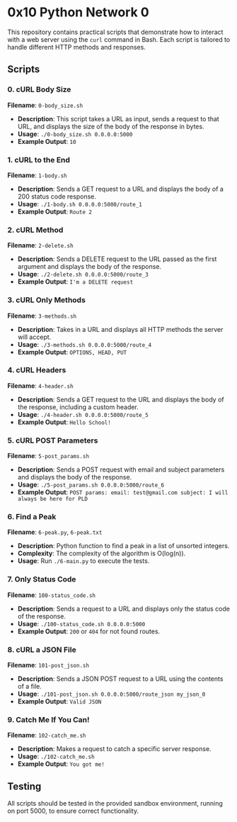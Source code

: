 # 0x10 Python Network 0

This repository contains practical scripts that demonstrate how to interact with a web server using the `curl` command in Bash. Each script is tailored to handle different HTTP methods and responses.

## Scripts

### 0. cURL Body Size

**Filename**: `0-body_size.sh`

- **Description**: This script takes a URL as input, sends a request to that URL, and displays the size of the body of the response in bytes.
- **Usage**: `./0-body_size.sh 0.0.0.0:5000`
- **Example Output**: `10`

### 1. cURL to the End

**Filename**: `1-body.sh`

- **Description**: Sends a GET request to a URL and displays the body of a 200 status code response.
- **Usage**: `./1-body.sh 0.0.0.0:5000/route_1`
- **Example Output**: `Route 2`

### 2. cURL Method

**Filename**: `2-delete.sh`

- **Description**: Sends a DELETE request to the URL passed as the first argument and displays the body of the response.
- **Usage**: `./2-delete.sh 0.0.0.0:5000/route_3`
- **Example Output**: `I'm a DELETE request`

### 3. cURL Only Methods

**Filename**: `3-methods.sh`

- **Description**: Takes in a URL and displays all HTTP methods the server will accept.
- **Usage**: `./3-methods.sh 0.0.0.0:5000/route_4`
- **Example Output**: `OPTIONS, HEAD, PUT`

### 4. cURL Headers

**Filename**: `4-header.sh`

- **Description**: Sends a GET request to the URL and displays the body of the response, including a custom header.
- **Usage**: `./4-header.sh 0.0.0.0:5000/route_5`
- **Example Output**: `Hello School!`

### 5. cURL POST Parameters

**Filename**: `5-post_params.sh`

- **Description**: Sends a POST request with email and subject parameters and displays the body of the response.
- **Usage**: `./5-post_params.sh 0.0.0.0:5000/route_6`
- **Example Output**: `POST params: email: test@gmail.com subject: I will always be here for PLD`

### 6. Find a Peak

**Filename**: `6-peak.py`, `6-peak.txt`

- **Description**: Python function to find a peak in a list of unsorted integers.
- **Complexity**: The complexity of the algorithm is O(log(n)).
- **Usage**: Run `./6-main.py` to execute the tests.

### 7. Only Status Code

**Filename**: `100-status_code.sh`

- **Description**: Sends a request to a URL and displays only the status code of the response.
- **Usage**: `./100-status_code.sh 0.0.0.0:5000`
- **Example Output**: `200` or `404` for not found routes.

### 8. cURL a JSON File

**Filename**: `101-post_json.sh`

- **Description**: Sends a JSON POST request to a URL using the contents of a file.
- **Usage**: `./101-post_json.sh 0.0.0.0:5000/route_json my_json_0`
- **Example Output**: `Valid JSON`

### 9. Catch Me If You Can!

**Filename**: `102-catch_me.sh`

- **Description**: Makes a request to catch a specific server response.
- **Usage**: `./102-catch_me.sh`
- **Example Output**: `You got me!`

## Testing

All scripts should be tested in the provided sandbox environment, running on port 5000, to ensure correct functionality.
